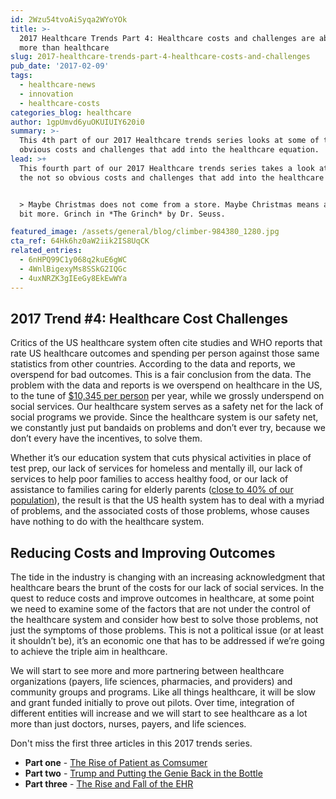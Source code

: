```yaml
---
id: 2Wzu54tvoAiSyqa2WYoYOk
title: >-
  2017 Healthcare Trends Part 4: Healthcare costs and challenges are about a lot
  more than healthcare
slug: 2017-healthcare-trends-part-4-healthcare-costs-and-challenges
pub_date: '2017-02-09'
tags:
  - healthcare-news
  - innovation
  - healthcare-costs
categories_blog: healthcare
author: 1gpUmvd6yuOKUIUIY620i0
summary: >-
  This 4th part of our 2017 Healthcare trends series looks at some of the not so
  obvious costs and challenges that add into the healthcare equation.
lead: >+
  This fourth part of our 2017 Healthcare trends series takes a look at some of
  the not so obvious costs and challenges that add into the healthcare equation.


  > Maybe Christmas does not come from a store. Maybe Christmas means a little
  bit more. Grinch in *The Grinch* by Dr. Seuss.

featured_image: /assets/general/blog/climber-984380_1280.jpg
cta_ref: 64Hk6hz0aW2iik2IS8UqCK
related_entries:
  - 6nHPQ99C1y068q2kuE6gWC
  - 4WnlBigexyMs8SSkG2IQGc
  - 4uxNRZK3gIEeGy8EkEwWYa
---
```

## 2017 Trend #4: Healthcare Cost Challenges

Critics of the US healthcare system often cite studies and WHO reports that rate US healthcare outcomes and spending per person against those same statistics from other countries. According to the data and reports, we overspend for bad outcomes. This is a fair conclusion from the data. The problem with the data and reports is we overspend on healthcare in the US, to the tune of [$10,345 per person](http://www.pbs.org/newshour/rundown/new-peak-us-health-care-spending-10345-per-person/) per year, while we grossly underspend on social services. Our healthcare system serves as a safety net for the lack of social programs we provide. Since the healthcare system is our safety net, we constantly just put bandaids on problems and don’t ever try, because we don’t every have the incentives, to solve them.

Whether it’s our education system that cuts physical activities in place of test prep, our lack of services for homeless and mentally ill, our lack of services to help poor families to access healthy food, or our lack of assistance to families caring for elderly parents ([close to 40% of our population](http://public.dhe.ibm.com/common/ssi/ecm/rs/en/rsm12348usen/RSM12348USEN.PDF)), the result is that the US health system has to deal with a myriad of problems, and the associated costs of those problems, whose causes have nothing to do with the healthcare system.

## Reducing Costs and Improving Outcomes

The tide in the industry is changing with an increasing acknowledgment that healthcare bears the brunt of the costs for our lack of social services. In the quest to reduce costs and improve outcomes in healthcare, at some point we need to examine some of the factors that are not under the control of the healthcare system and consider how best to solve those problems, not just the symptoms of those problems. This is not a political issue (or at least it shouldn’t be), it’s an economic one that has to be addressed if we’re going to achieve the triple aim in healthcare.

We will start to see more and more partnering between healthcare organizations (payers, life sciences, pharmacies, and providers) and community groups and programs. Like all things healthcare, it will be slow and grant funded initially to prove out pilots. Over time, integration of different entities will increase and we will start to see healthcare as a lot more than just doctors, nurses, payers, and life sciences.

Don't miss the first three articles in this 2017 trends series.

* **Part one** - [The Rise of Patient as Comsumer](/blog/2017-healthcare-trends-part-1-the-rise-of-patient-as-consumer/)
* **Part two** - [Trump and Putting the Genie Back in the Bottle](/blog/2017-healthcare-trends-part-two-trump-and-putting-the-genie-back-in-the-bottle/)
* **Part three** - [The Rise and Fall of the EHR](/blog/2017-healthcare-trends-part-three-the-rise-and-fall-of-the-ehr/)
  